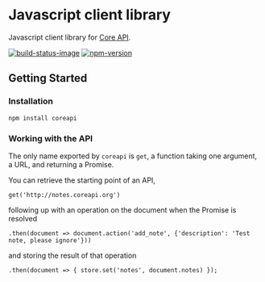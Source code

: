 # Javascript client library

Javascript client library for [Core API][core-api].

[![build-status-image]][travis]
[![npm-version]][npm]

## Getting Started
### Installation
    npm install coreapi
### Working with the API
The only name exported by `coreapi` is `get`, a function taking one argument, a URL, and returning a Promise.

You can retrieve the starting point of an API,

    get('http://notes.coreapi.org')

following up with an operation on the document when the Promise is resolved

    .then(document => document.action('add_note', {'description': 'Test note, please ignore'}))

and storing the result of that operation

    .then(document => { store.set('notes', document.notes) });

[core-api]: https://github.com/weargoggles/coreapi-promise/
[build-status-image]: https://secure.travis-ci.org/weargoggles/coreapi-promise.svg?branch=master
[travis]: http://travis-ci.org/weargoggles/coreapi-promise?branch=master
[npm-version]: https://badge.fury.io/js/coreapi-promise.svg
[npm]: http://badge.fury.io/js/coreapi-promise
